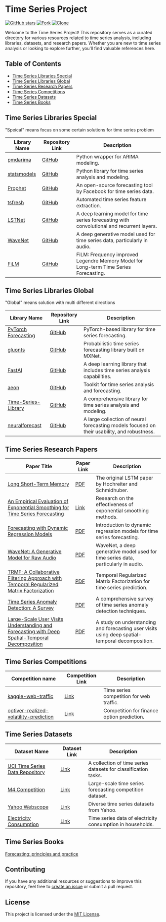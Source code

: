 # Time Series Project

[![GitHub stars](https://img.shields.io/github/stars/linpingta/time-series-projects.svg?style=social&label=Star)](https://github.com/linpingta/time-series-projects/stargazers)
[![Fork](https://img.shields.io/badge/-Fork-green?logo=github&style=for-the-badge)](https://github.com/linpingta/time-series-projects/fork)
[![Clone](https://img.shields.io/badge/Clone-HTTPS-blue.svg)](https://github.com/linpingta/time-series-projects.git)

Welcome to the Time Series Project! This repository serves as a curated directory for various resources related to time series analysis, including libraries, datasets, and research papers. Whether you are new to time series analysis or looking to explore further, you'll find valuable references here.

## Table of Contents

- [Time Series Libraries Special](#time-series-libraries-special)
- [Time Series Libraries Global](#time-series-libraries-global)
- [Time Series Research Papers](#time-series-research-papers)
- [Time Series Competitions](#time-series-competitions)
- [Time Series Datasets](#time-series-datasets)
- [Time Series Books](#time-series-books)


## Time Series Libraries Special

"Speical" means focus on some certain solutions for time series problem

| Library Name | Repository Link | Description |
|--------------|-----------------|-------------|
| [pmdarima](https://github.com/alkaline-ml/pmdarima) | [GitHub](https://github.com/alkaline-ml/pmdarima) | Python wrapper for ARIMA modeling. |
| [statsmodels](https://github.com/statsmodels/statsmodels) | [GitHub](https://github.com/statsmodels/statsmodels) | Python library for time series analysis and modeling. |
| [Prophet](https://github.com/facebook/prophet) | [GitHub](https://github.com/facebook/prophet) | An open-source forecasting tool by Facebook for time series data. |
| [tsfresh](https://github.com/blue-yonder/tsfresh) | [GitHub](https://github.com/blue-yonder/tsfresh) | Automated time series feature extraction. |
| [LSTNet](https://github.com/laiguokun/LSTNet) | [GitHub](https://github.com/laiguokun/LSTNet) | A deep learning model for time series forecasting with convolutional and recurrent layers. |
| [WaveNet](https://github.com/deepmind/wavenet) | [GitHub](https://github.com/deepmind/wavenet) | A deep generative model used for time series data, particularly in audio. |
| [FiLM](https://github.com/tianzhou2011/FiLM/) | [GitHub](https://github.com/tianzhou2011/FiLM/) | FiLM: Frequency improved Legendre Memory Model for Long-term Time Series Forecasting. |


## Time Series Libraries Global

"Global" means solution with multi different directions

| Library Name | Repository Link | Description |
|--------------|-----------------|-------------|
| [PyTorch Forecasting](https://github.com/jdb78/pytorch-forecasting) | [GitHub](https://github.com/jdb78/pytorch-forecasting) | PyTorch-based library for time series forecasting. |
| [gluonts](https://github.com/awslabs/gluon-ts) | [GitHub](https://github.com/awslabs/gluon-ts) | Probabilistic time series forecasting library built on MXNet. |
| [FastAI](https://github.com/fastai/fastai) | [GitHub](https://github.com/fastai/fastai) | A deep learning library that includes time series analysis capabilities. |
| [aeon](https://github.com/aeon-toolkit/aeon) | [GitHub](https://github.com/aeon-toolkit/aeon) | Toolkit for time series analysis and forecasting. |
| [Time-Series-Library](https://github.com/thuml/Time-Series-Library) | [GitHub](https://github.com/thuml/Time-Series-Library) | A comprehensive library for time series analysis and modeling. |
| [neuralforecast](https://github.com/Nixtla/neuralforecast) | [GitHub](https://github.com/Nixtla/neuralforecast) | A large collection of neural forecasting models focused on their usability, and robustness. |


## Time Series Research Papers

| Paper Title | Paper Link | Description |
|-------------|------------|-------------|
| [Long Short-Term Memory](https://www.bioinf.jku.at/publications/older/2604.pdf) | [PDF](https://www.bioinf.jku.at/publications/older/2604.pdf) | The original LSTM paper by Hochreiter and Schmidhuber. |
| [An Empirical Evaluation of Exponential Smoothing for Time Series Forecasting](https://www.jstor.org/stable/41419839) | [Link](https://www.jstor.org/stable/41419839) | Research on the effectiveness of exponential smoothing methods. |
| [Forecasting with Dynamic Regression Models](https://robjhyndman.com/papers/1986c.pdf) | [PDF](https://robjhyndman.com/papers/1986c.pdf) | Introduction to dynamic regression models for time series forecasting. |
| [WaveNet: A Generative Model for Raw Audio](https://arxiv.org/abs/1609.03499) | [PDF](https://arxiv.org/abs/1609.03499) | WaveNet, a deep generative model used for time series data, particularly in audio. |
| [TRMF: A Collaborative Filtering Approach with Temporal Regularized Matrix Factorization](https://www.cs.utexas.edu/~rofuyu/papers/tr-mf-nips.pdf) | [PDF](https://www.cs.utexas.edu/~rofuyu/papers/tr-mf-nips.pdf) | Temporal Regularized Matrix Factorization for time series prediction. |
| [Time Series Anomaly Detection: A Survey](https://arxiv.org/abs/2009.08036) | [PDF](https://arxiv.org/abs/2009.08036) | A comprehensive survey of time series anomaly detection techniques. |
| [Large-Scale User Visits Understanding and Forecasting with Deep Spatial-Temporal Decomposition](https://arxiv.org/abs/2007.09545) | [PDF](https://arxiv.org/abs/2007.09545) | A study on understanding and forecasting user visits using deep spatial-temporal decomposition. |


## Time Series Competitions

| Competition name | Competition Link | Description |
|-------------|------------|-------------|
| [kaggle-web-traffic](https://github.com/Arturus/kaggle-web-traffic/blob/master/how_it_works.md) | [Link](https://github.com/Arturus/kaggle-web-traffic/blob/master/how_it_works.md) | Time series competition for web traffic. |
| [optiver-realized-volatility-prediction](https://www.kaggle.com/competitions/optiver-realized-volatility-prediction/discussion) | [Link](https://www.kaggle.com/competitions/optiver-realized-volatility-prediction/discussion)  | Competition for finance option prediction. |


## Time Series Datasets

| Dataset Name | Dataset Link | Description |
|--------------|--------------|-------------|
| [UCI Time Series Data Repository](https://archive.ics.uci.edu/ml/datasets/Time+Series+Classification) | [Link](https://archive.ics.uci.edu/ml/datasets/Time+Series+Classification) | A collection of time series datasets for classification tasks. |
| [M4 Competition](https://www.m4.unic.ac.cy/the-dataset/) | [Link](https://www.m4.unic.ac.cy/the-dataset/) | Large-scale time series forecasting competition dataset. |
| [Yahoo Webscope](https://webscope.sandbox.yahoo.com/catalog.php?datatype=s) | [Link](https://webscope.sandbox.yahoo.com/catalog.php?datatype=s) | Diverse time series datasets from Yahoo. |
| [Electricity Consumption](https://archive.ics.uci.edu/ml/datasets/ElectricityLoadDiagrams20112014) | [Link](https://archive.ics.uci.edu/ml/datasets/ElectricityLoadDiagrams20112014) | Time series data of electricity consumption in households. |


## Time Series Books

[Forecasting: principles and practice](https://otexts.com/fppcn/what-can-be-forecast.html)

## Contributing

If you have any additional resources or suggestions to improve this repository, feel free to [create an issue](https://github.com/yourusername/time-series-project/issues) or submit a pull request.

## License

This project is licensed under the [MIT License](LICENSE).

